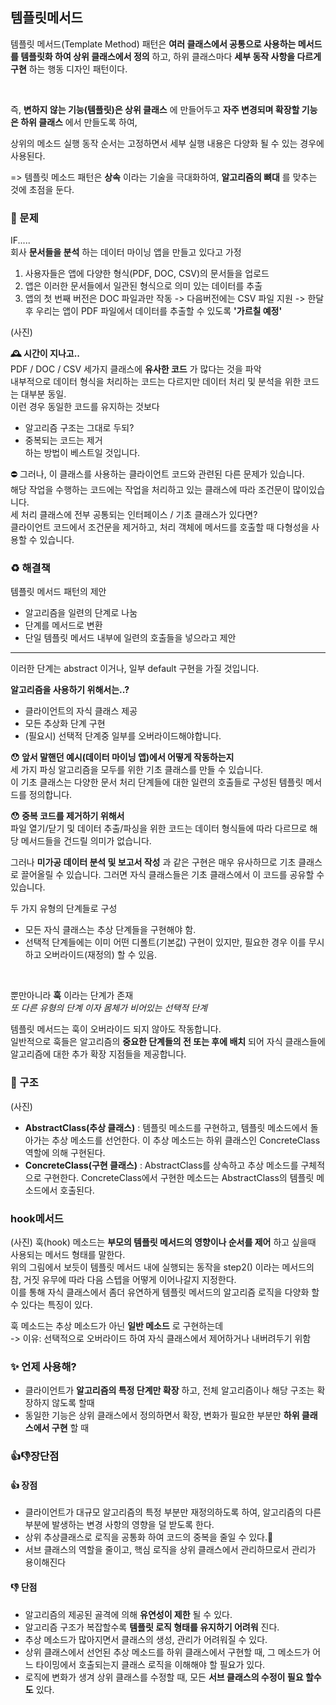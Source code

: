 ## 템플릿메서드
템플릿 메서드(Template Method) 패턴은 __여러 클래스에서 공통으로 사용하는 메서드를 템플릿화 하여 상위 클래스에서 정의__ 하고, 하위 클래스마다 __세부 동작 사항을 다르게 구현__ 하는 행동 디자인 패턴이다.

<br>

즉, __변하지 않는 기능(템플릿)은 상위 클래스__ 에 만들어두고 __자주 변경되며 확장할 기능은 하위 클래스__ 에서 만들도록 하여, 

상위의 메소드 실행 동작 순서는 고정하면서 세부 실행 내용은 다양화 될 수 있는 경우에 사용된다.

=> 템플릿 메소드 패턴은 __상속__ 이라는 기술을 극대화하여, __알고리즘의 뼈대__ 를 맞추는 것에 초점을 둔다.

### 🤨 문제
IF.....<br>
회사 __문서들을 분석__ 하는 데이터 마이닝 앱을 만들고 있다고 가정<br>
1. 사용자들은 앱에 다양한 형식(PDF, DOC, CSV)의 문서들을 업로드
2. 앱은 이러한 문서들에서 일관된 형식으로 의미 있는 데이터를 추출
3. 앱의 첫 번째 버전은 DOC 파일과만 작동 -> 다음버전에는 CSV 파일 지원 -> 한달 후 우리는 앱이 PDF 파일에서 데이터를 추출할 수 있도록 __'가르칠 예정'__

(사진)

__🕰️ 시간이 지나고..__ <br>
PDF / DOC / CSV 세가지 클래스에 __유사한 코드__ 가 많다는 것을 파악
<br>
내부적으로 데이터 형식을 처리하는 코드는 다르지만 데이터 처리 및 분석을 위한 코드는 대부분 동일.
<br>
이런 경우 동일한 코드를 유지하는 것보다
- 알고리즘 구조는 그대로 두되?
- 중복되는 코드는 제거<br>
하는 방법이 베스트일 것입니다.

⛔️ 그러나, 이 클래스를 사용하는 클라이언트 코드와 관련된 다른 문제가 있습니다. <br>
해당 작업을 수행하는 코드에는 작업을 처리하고 있는 클래스에 따라 조건문이 많이있습니다.<br>
세 처리 클래스에 전부 공통되는 인터페이스 / 기초 클래스가 있다면?<br>
클라이언트 코드에서 조건문을 제거하고, 처리 객체에 메서드를 호출할 때 다형성을 사용할 수 있습니다.

### ♻️ 해결책
템플릿 메서드 패턴의 제안
- 알고리즘을 일련의 단계로 나눔
- 단계를 메서드로 변환
- 단일 템플릿 메서드 내부에 일련의 호출들을 넣으라고 제안

---
이러한 단계는 abstract 이거나, 일부 default 구현을 가질 것입니다.<br> 

__알고리즘을 사용하기 위해서는..?__ <br>
- 클라이언트의 자식 클래스 제공
- 모든 추상화 단계 구현
- (필요시) 선택적 단계중 일부를 오버라이드해야합니다.

__😯 앞서 말핸던 예시(데이터 마이닝 앱)에서 어떻게 작동하는지__
<br>
세 가지 파싱 알고리즘을 모두를 위한 기초 클래스를 만들 수 있습니다.<br>
이 기초 클래스는 다양한 문서 처리 단계들에 대한 일련의 호출들로 구성된 템플릿 메서드를 정의합니다.

__😯 중복 코드를 제거하기 위해서__ <br>
 파일 열기/닫기 및 데이터 추출/파싱을 위한 코드는 데이터 형식들에 따라 다르므로 해당 메서드들을 건드릴 의미가 없습니다.<br>

 그러나 __미가공 데이터 분석 및 보고서 작성__ 과 같은 구현은 매우 유사하므로 기초 클래스로 끌어올릴 수 있습니다. 그러면 자식 클래스들은 기초 클래스에서 이 코드를 공유할 수 있습니다.
 <br>

두 가지 유형의 단계들로 구성 <br>
- 모든 자식 클래스는 추상 단계들을 구현해야 함.
- 선택적 단계들에는 이미 어떤 디폴트(기본값) 구현이 있지만, 필요한 경우 이를 무시하고 오버라이드(재정의) 할 수 있음.
<br>

뿐만아니라 __훅__ 이라는 단계가 존재<br>
_또 다른 유형의 단계 이자 몸체가 비어있는 선택적 단계_
<br>

템플릿 메서드는 훅이 오버라이드 되지 않아도 작동합니다.<br>
일반적으로 훅들은 알고리즘의 __중요한 단계들의 전 또는 후에 배치__ 되어 자식 클래스들에 알고리즘에 대한 추가 확장 지점들을 제공합니다.

### 🗼 구조
(사진)
- __AbstractClass(추상 클래스)__ : 템플릿 메소드를 구현하고, 템플릿 메소드에서 돌아가는 추상 메소드를 선언한다. 이 추상 메소드는 하위 클래스인 ConcreteClass 역할에 의해 구현된다. <br>
- __ConcreteClass(구현 클래스)__ : AbstractClass를 상속하고 추상 메소드를 구체적으로 구현한다. ConcreteClass에서 구현한 메소드는 AbstractClass의 템플릿 메소드에서 호출된다.

### hook메서드
(사진)
훅(hook) 메소드는 __부모의 템플릿 메서드의 영향이나 순서를 제어__ 하고 싶을때 사용되는 메서드 형태를 말한다.<br>
위의 그림에서 보듯이 템플릿 메서드 내에 실행되는 동작을 step2() 이라는 메서드의 참, 거짓 유무에 따라 다음 스텝을 어떻게 이어나갈지 지정한다.<br>
이를 통해 자식 클래스에서 좀더 유연하게 템플릿 메서드의 알고리즘 로직을 다양화 할 수 있다는 특징이 있다.
<br>

훅 메소드는 추상 메소드가 아닌 __일반 메소드__ 로 구현하는데<br>
-> 이유: 선택적으로 오버라이드 하여 자식 클래스에서 제어하거나 내버려두기 위함
<br>

### ✨ 언제 사용해?
- 클라이언트가 __알고리즘의 특정 단계만 확장__ 하고, 전체 알고리즘이나 해당 구조는 확장하지 않도록 할때
- 동일한 기능은 상위 클래스에서 정의하면서 확장, 변화가 필요한 부분만 __하위 클래스에서 구현__ 할 때

### 👍👎장단점
#### 👍 장점
- 클라이언트가 대규모 알고리즘의 특정 부분만 재정의하도록 하여, 알고리즘의 다른 부분에 발생하는 변경 사항의 영향을 덜 받도록 한다.
- 상위 추상클래스로 로직을 공통화 하여 코드의 중복을 줄일 수 있다.🔻
- 서브 클래스의 역할을 줄이고, 핵심 로직을 상위 클래스에서 관리하므로서 관리가 용이해진다

#### 👎 단점
- 알고리즘의 제공된 골격에 의해 __유연성이 제한__ 될 수 있다.
- 알고리즘 구조가 복잡할수록 __템플릿 로직 형태를 유지하기 어려워__ 진다.
- 추상 메소드가 많아지면서 클래스의 생성, 관리가 어려워질 수 있다.
- 상위 클래스에서 선언된 추상 메소드를 하위 클래스에서 구현할 때, 그 메소드가 어느 타이밍에서 호출되는지 클래스 로직을 이해해야 할 필요가 있다.
- 로직에 변화가 생겨 상위 클래스를 수정할 때, 모든 __서브 클래스의 수정이 필요 할수도__ 있다.

